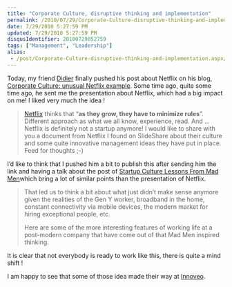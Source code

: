 ```yaml
---
title: "Corporate Culture, disruptive thinking and implementation"
permalink: /2010/07/29/Corporate-Culture-disruptive-thinking-and-implementation/
date: 7/29/2010 5:27:59 PM
updated: 7/29/2010 5:27:59 PM
disqusIdentifier: 20100729052759
tags: ["Management", "Leadership"]
alias:
 - /post/Corporate-Culture-disruptive-thinking-and-implementation.aspx/index.html
---
```

Today, my friend [Didier](http://didierbeck.com) finally pushed his post about Netflix on his blog, [Corporate Culture: unusual Netflix example](http://didierbeck.com/2010/07/corporate-culture-unusual-netflix-example/). Some time ago, quite some time ago, he sent me the presentation about Netflix, which had a big impact on me! I liked very much the idea !

> [Netflix](http://netflix.com/) thinks that “**as they grow, they have to minimize rules**”. Different approach as what we all know, experience, read. And … Netflix is definitely not a startup anymore! I would like to share with you a document from Netflix I found on SlideShare about their culture and some quite innovative management ideas they have put in place. Feed for thoughts ;-)
<!-- more -->

I’d like to think that I pushed him a bit to publish this after sending him the link and having a talk about the post of [Startup Culture Lessons From Mad Men](http://onstartups.com/tabid/3339/bid/13420/Startup-Culture-Lessons-From-Mad-Men.aspx)which bring a lot of similar points than the presentation of Netflix.

> That led us to think a bit about what just didn’t make sense anymore given the realities of the Gen Y worker, broadband in the home, constant connectivity via mobile devices, the modern market for hiring exceptional people, etc.
> 
> Here are some of the more interesting features of working life at a post-modern company that have come out of that Mad Men inspired thinking.

It is clear that not everybody is ready to work like this, there is quite a mind shift !

I am happy to see that some of those idea made their way at [Innoveo](http://www.innoveo.com/).
